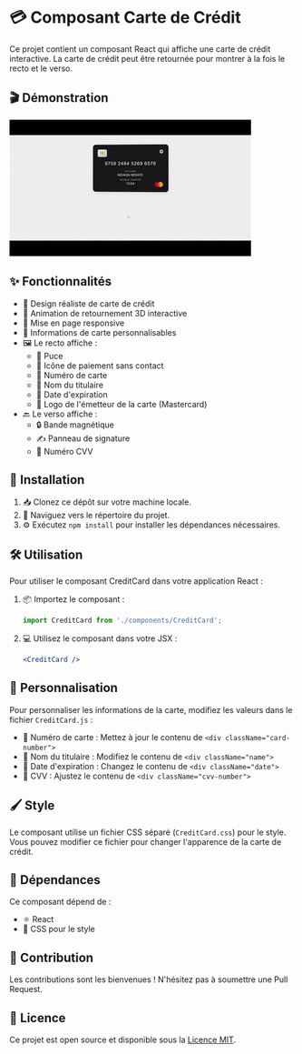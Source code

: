 # 💳 Composant Carte de Crédit

Ce projet contient un composant React qui affiche une carte de crédit interactive. La carte de crédit peut être retournée pour montrer à la fois le recto et le verso.

## 🎬 Démonstration

![Démonstration de la Carte de Crédit](public/mastercard.gif)

## ✨ Fonctionnalités

- 🎨 Design réaliste de carte de crédit
- 🔄 Animation de retournement 3D interactive
- 📱 Mise en page responsive
- 🔧 Informations de carte personnalisables
- 🖼️ Le recto affiche :
  - 💽 Puce
  - 📡 Icône de paiement sans contact
  - 🔢 Numéro de carte
  - 👤 Nom du titulaire
  - 📅 Date d'expiration
  - 🏦 Logo de l'émetteur de la carte (Mastercard)
- 🔙 Le verso affiche :
  - 🔒 Bande magnétique
  - ✍️ Panneau de signature
  - 🔑 Numéro CVV

## 🚀 Installation

1. 📥 Clonez ce dépôt sur votre machine locale.
2. 📂 Naviguez vers le répertoire du projet.
3. ⚙️ Exécutez `npm install` pour installer les dépendances nécessaires.

## 🛠️ Utilisation

Pour utiliser le composant CreditCard dans votre application React :

1. 📦 Importez le composant :
   ```javascript
   import CreditCard from './components/CreditCard';
   ```

2. 💻 Utilisez le composant dans votre JSX :
   ```jsx
   <CreditCard />
   ```

## 🎨 Personnalisation

Pour personnaliser les informations de la carte, modifiez les valeurs dans le fichier `CreditCard.js` :

- 🔢 Numéro de carte : Mettez à jour le contenu de `<div className="card-number">`
- 👤 Nom du titulaire : Modifiez le contenu de `<div className="name">`
- 📅 Date d'expiration : Changez le contenu de `<div className="date">`
- 🔑 CVV : Ajustez le contenu de `<div className="cvv-number">`

## 🖌️ Style

Le composant utilise un fichier CSS séparé (`CreditCard.css`) pour le style. Vous pouvez modifier ce fichier pour changer l'apparence de la carte de crédit.

## 🔗 Dépendances

Ce composant dépend de :
- ⚛️ React
- 🎨 CSS pour le style

## 🤝 Contribution

Les contributions sont les bienvenues ! N'hésitez pas à soumettre une Pull Request.

## 📄 Licence

Ce projet est open source et disponible sous la [Licence MIT](LICENSE.md).
